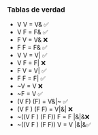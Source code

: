 ### Tablas de verdad


* V V = V&  ✅
* V F = F&  ✅  
* F V = V&  ❌
* F F = F&  ✅                                                      
* V V = V|  ✅ 
* V F = F|  ❌  
* F V = V|  ✅
* F F = F|  ✅
* ~V = V    ❌
* ~F = V    ✅
* (V F) (F) = V&|~  ✅
* (V F ) (F F) = V|&|  ❌ 
* ~((V F ) (F F)) F = F |&|&❌ 
* ~((V F ) (F F)) V = V |&|&✅

